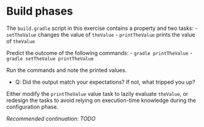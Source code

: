 # Build phases

The `build.gradle` script in this exercise contains a property and two tasks:
    - `setTheValue` changes the value of `theValue`
    - `printTheValue` prints the value of `theValue`

Predict the outcome of the following commands:
    - `gradle printTheValue`
    - `gradle setTheValue printTheValue`

Run the commands and note the printed values.
 - Q: Did the output match your expectations? If not, what tripped you up?

Either modify the `printTheValue` value task to lazily evaluate `theValue`, or redesign the tasks to avoid relying on execution-time knowledge during the configuration phase.


_Recommended continuation: *TODO*_